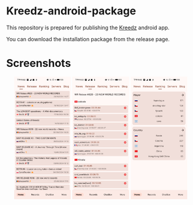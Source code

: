 # Kreedz-android-package

This repository is prepared for publishing the [Kreedz](https://kreedz.com/) android app.

You can download the installation package from the release page.

# Screenshots

<p align="center">
  <img src="Screenshots/Home-News.png" width="30%" />
  <img src="Screenshots/Home-Release.png" width="30%" />
  <img src="Screenshots/Home-Ranking.png" width="30%" />
</p>